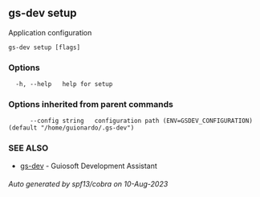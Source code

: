 ## gs-dev setup

Application configuration

```
gs-dev setup [flags]
```

### Options

```
  -h, --help   help for setup
```

### Options inherited from parent commands

```
      --config string   configuration path (ENV=GSDEV_CONFIGURATION) (default "/home/guionardo/.gs-dev")
```

### SEE ALSO

* [gs-dev](gs-dev.md)	 - Guiosoft Development Assistant

###### Auto generated by spf13/cobra on 10-Aug-2023
